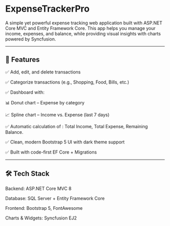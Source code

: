 # ExpenseTrackerPro

A simple yet powerful expense tracking web application built with ASP.NET Core MVC and Entity Framework Core.
This app helps you manage your income, expenses, and balance, while providing visual insights with charts powered by Syncfusion.

---
## 🚀 Features

✅ Add, edit, and delete transactions

✅ Categorize transactions (e.g., Shopping, Food, Bills, etc.)

✅ Dashboard with:

📊 Donut chart – Expense by category

📈 Spline chart – Income vs. Expense (last 7 days)

✅ Automatic calculation of :
 Total Income,
Total Expense,
Remaining Balance.

✅ Clean, modern Bootstrap 5 UI with dark theme support

✅ Built with code-first EF Core + Migrations

---
## 🛠️ Tech Stack
Backend: ASP.NET Core MVC 8

Database: SQL Server + Entity Framework Core

Frontend: Bootstrap 5, FontAwesome

Charts & Widgets: Syncfusion EJ2
